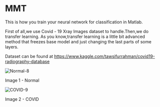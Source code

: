 # MMT

This is how you train your neural network for classification in Matlab.

First of all,we use Covid - 19 Xray Images dataset to handle.Then,we do transfer learning.
As you know,transfer learning is a little bit advanced method that freezes base model and just changing the last parts of some layers.


Dataset can be found at https://www.kaggle.com/tawsifurrahman/covid19-radiography-database

![Normal-8](https://user-images.githubusercontent.com/38746955/134685652-9a09a354-95b2-4597-83ab-f4af74793a86.png)

Image 1 - Normal 

![COVID-9](https://user-images.githubusercontent.com/38746955/134685761-8009e398-2bbc-4bc2-9242-6aeb274218f3.png)

Image 2 - COVID 

